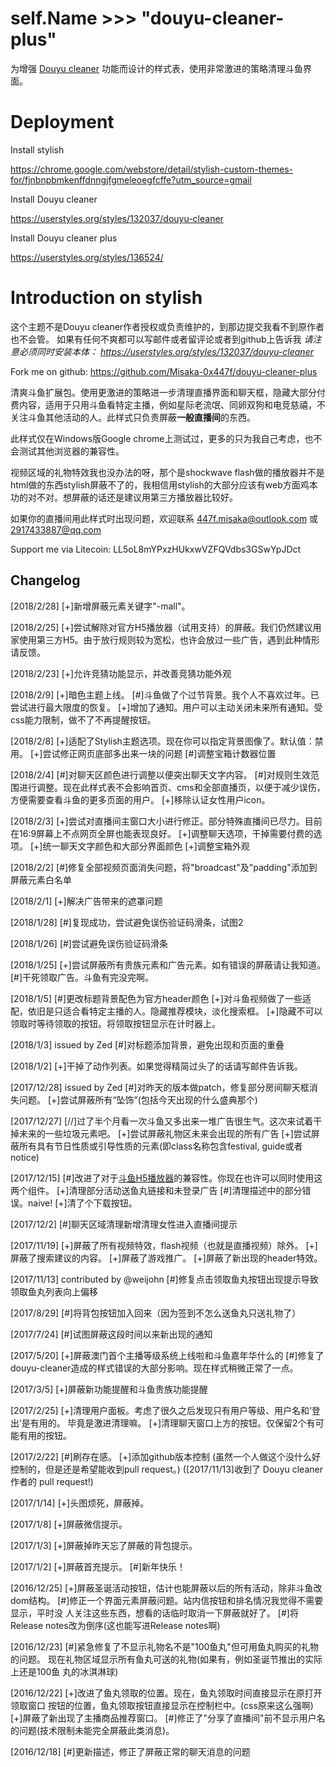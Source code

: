 # self.Name >>> "douyu-cleaner-plus"

为增强 [Douyu cleaner](https://github.com/weijohn/Douyu-Cleaner) 功能而设计的样式表，使用非常激进的策略清理斗鱼界面。

# Deployment

Install stylish

https://chrome.google.com/webstore/detail/stylish-custom-themes-for/fjnbnpbmkenffdnngjfgmeleoegfcffe?utm_source=gmail

Install Douyu cleaner

https://userstyles.org/styles/132037/douyu-cleaner

Install Douyu cleaner plus

https://userstyles.org/styles/136524/

# Introduction on stylish
这个主题不是Douyu cleaner作者授权或负责维护的，到那边提交我看不到原作者也不会管。
如果有任何不爽都可以写邮件或者留评论或者到github上告诉我
<i>
请注意必须同时安装本体：
<a href="https://userstyles.org/styles/132037/douyu-cleaner">https://userstyles.org/styles/132037/douyu-cleaner</a>
</i>

Fork me on github:
https://github.com/Misaka-0x447f/douyu-cleaner-plus

清爽斗鱼扩展包。使用更激进的策略进一步清理直播界面和聊天框，隐藏大部分付费内容，适用于只用斗鱼看特定主播，例如星际老流氓、同卵双狗和电竞慈禧，不关注斗鱼其他活动的人。此样式只负责屏蔽**一般直播间**的东西。

此样式仅在Windows版Google chrome上测试过，更多的只为我自己考虑，也不会测试其他浏览器的兼容性。

视频区域的礼物特效我也没办法的呀，那个是shockwave flash做的播放器并不是html做的东西stylish屏蔽不了的，我相信用stylish的大部分应该有web方面鸡本功的对不对。想屏蔽的话还是建议用第三方播放器比较好。

如果你的直播间用此样式时出现问题，欢迎联系 447f.misaka@outlook.com 或 2917433887@qq.com

Support me via Litecoin: LL5oL8mYPxzHUkxwVZFQVdbs3GSwYpJDct

## Changelog
[2018/2/28]
[+]新增屏蔽元素关键字"-mall"。

[2018/2/25]
[+]尝试解除对官方H5播放器（试用支持）的屏蔽。我们仍然建议用家使用第三方H5。由于放行规则较为宽松，也许会放过一些广告，遇到此种情形请反馈。

[2018/2/23]
[+]允许竞猜功能显示，并改善竞猜功能外观

[2018/2/9]
[+]暗色主题上线。
[#]斗鱼做了个过节背景。我个人不喜欢过年。已尝试进行最大限度的恢复。
[+]增加了通知。用户可以主动关闭未来所有通知。受css能力限制，做不了不再提醒按钮。

[2018/2/8]
[+]适配了Stylish主题选项。现在你可以指定背景图像了。默认值：禁用。
[+]尝试修正网页底部多出来一块的问题
[#]调整宝箱计数器位置

[2018/2/4]
[#]对聊天区颜色进行调整以便突出聊天文字内容。
[#]对规则生效范围进行调整。现在此样式表不会影响首页、cms和全部直播页，以便于减少误伤，方便需要查看斗鱼的更多页面的用户。
[+]移除认证女性用户icon。

[2018/2/3]
[+]尝试对直播间主窗口大小进行修正。部分特殊直播间已尽力。目前在16:9屏幕上不点网页全屏也能表现良好。
[+]调整聊天选项，干掉需要付费的选项。
[+]统一聊天文字颜色和大部分界面颜色
[+]调整宝箱外观

[2018/2/2]
[#]修复全部视频页面消失问题，将"broadcast"及"padding"添加到屏蔽元素白名单

[2018/2/1]
[+]解决广告带来的遮罩问题

[2018/1/28]
[#]复现成功，尝试避免误伤验证码滑条，试图2

[2018/1/26]
[#]尝试避免误伤验证码滑条

[2018/1/25]
[+]尝试屏蔽所有贵族元素和广告元素。如有错误的屏蔽请让我知道。
[#]干死领取广告。斗鱼有完没完啊。

[2018/1/5]
[#]更改标题背景配色为官方header颜色
[+]对斗鱼视频做了一些适配，依旧是只适合看特定主播的人。隐藏推荐模块，淡化搜索框。
[+]隐藏不可以领取时等待领取的按钮。将领取按钮显示在计时器上。

[2018/1/3] issued by Zed
[#]对标题添加背景，避免出现和页面的重叠

[2018/1/2]
[+]干掉了动作列表。如果觉得精简过头了的话请写邮件告诉我。

[2017/12/28] issued by Zed
[#]对昨天的版本做patch，修复部分房间聊天框消失问题。
[+]尝试屏蔽所有“坠饰”(包括今天出现的什么盛典那个)

[2017/12/27]
[//]过了半个月看一次斗鱼又多出来一堆广告很生气。这次来试着干掉未来的一些垃圾元素吧。
[+]尝试屏蔽礼物区未来会出现的所有广告
[+]尝试屏蔽所有具有节日性质或引导性质的元素(即class名称包含festival, guide或者notice)

[2017/12/15]
[#]改进了对于<a href="https://chrome.google.com/webstore/detail/hbocinidadgpnbcamhjgfbgiebhpnmfj">斗鱼H5播放器</a>的兼容性。你现在也许可以同时使用这两个组件。
[+]清理部分活动送鱼丸链接和未登录广告
[#]清理描述中的部分错误。naive!
[+]清了个下载按钮。

[2017/12/2]
[#]聊天区域清理新增清理女性进入直播间提示

[2017/11/19]
[+]屏蔽了所有视频特效，flash视频（也就是直播视频）除外。
[+]屏蔽了搜索建议的内容。
[+]屏蔽了游戏推广。
[+]屏蔽了新出现的header特效。

[2017/11/13] contributed by @weijohn
[#]修复点击领取鱼丸按钮出现提示导致领取鱼丸列表向上偏移

[2017/8/29]
[#]将背包按钮加入回来（因为签到不怎么送鱼丸只送礼物了）

[2017/7/24]
[#]试图屏蔽这段时间以来新出现的通知

[2017/5/20]
[+]屏蔽澳门首个主播等级系统上线啦和斗鱼嘉年华什么的
[#]修复了douyu-cleaner造成的样式错误的大部分影响。现在样式稍微正常了一点。

[2017/3/5]
[+]屏蔽新功能提醒和斗鱼贵族功能提醒

[2017/2/25]
[+]清理用户面板。考虑了很久之后发现只有用户等级、用户名和‘登出’是有用的。
   毕竟是激进清理嘛。
[+]清理聊天窗口上方的按钮。仅保留2个有可能有用的按钮。

[2017/2/22]
[#]刷存在感。
[+]添加github版本控制
   (虽然一个人做这个没什么好控制的，但是还是希望能收到pull request。)
   ([2017/11/13]收到了 Douyu cleaner 作者的 pull request!)

[2017/1/14]
[+]头图烦死，屏蔽掉。

[2017/1/8]
[+]屏蔽微信提示。

[2017/1/3]
[+]屏蔽掉昨天忘了屏蔽的背包提示。

[2017/1/2]
[+]屏蔽首充提示。
[#]新年快乐！

[2016/12/25]
[+]屏蔽圣诞活动按钮，估计也能屏蔽以后的所有活动，除非斗鱼改dom结构。
[#]修正一个界面元素屏蔽问题。站内信按钮和排名情况我觉得不需要显示，平时没
人关注这些东西，想看的话临时取消一下屏蔽就好了。
[#]将Release notes改为倒序(这也能写进Release notes啊)

[2016/12/23]
[#]紧急修复了不显示礼物名不是"100鱼丸"但可用鱼丸购买的礼物的问题。
现在礼物区域显示所有鱼丸可送的礼物(如果有，例如圣诞节推出的实际上还是100鱼
丸的冰淇淋球)

[2016/12/22]
[+]改进了鱼丸领取的位置。现在，鱼丸领取时间直接显示在原打开领取窗口
按钮的位置，鱼丸领取按钮直接显示在控制栏中。(css原来这么强啊)
[+]屏蔽了新出现了主播商品推荐窗口。
[#]修正了"分享了直播间"前不显示用户名的问题(技术限制未能完全屏蔽此类消息)。

[2016/12/18]
[#]更新描述，修正了屏蔽正常的聊天消息的问题
